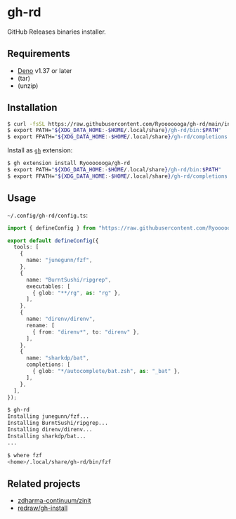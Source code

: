 # gh-rd

GitHub Releases binaries installer.

## Requirements

- [Deno](https://deno.com/) v1.37 or later
- (tar)
- (unzip)

## Installation

```sh
$ curl -fsSL https://raw.githubusercontent.com/Ryooooooga/gh-rd/main/install.bash | /bin/bash
$ export PATH="${XDG_DATA_HOME:-$HOME/.local/share}/gh-rd/bin:$PATH"
$ export FPATH="${XDG_DATA_HOME:-$HOME/.local/share}/gh-rd/completions:$FPATH"
```

Install as [`gh`](github.com/cli/cli) extension:

```sh
$ gh extension install Ryooooooga/gh-rd
$ export PATH="${XDG_DATA_HOME:-$HOME/.local/share}/gh-rd/bin:$PATH"
$ export FPATH="${XDG_DATA_HOME:-$HOME/.local/share}/gh-rd/completions:$FPATH"
```

## Usage

`~/.config/gh-rd/config.ts`:

```ts
import { defineConfig } from "https://raw.githubusercontent.com/Ryooooooga/gh-rd/main/src/config.ts";

export default defineConfig({
  tools: [
    {
      name: "junegunn/fzf",
    },
    {
      name: "BurntSushi/ripgrep",
      executables: [
        { glob: "**/rg", as: "rg" },
      ],
    },
    {
      name: "direnv/direnv",
      rename: [
        { from: "direnv*", to: "direnv" },
      ],
    },
    {
      name: "sharkdp/bat",
      completions: [
        { glob: "*/autocomplete/bat.zsh", as: "_bat" },
      ],
    },
  ],
});
```

```sh
$ gh-rd
Installing junegunn/fzf...
Installing BurntSushi/ripgrep...
Installing direnv/direnv...
Installing sharkdp/bat...
...

$ where fzf
<home>/.local/share/gh-rd/bin/fzf
```

## Related projects

- [zdharma-continuum/zinit](https://github.com/zdharma-continuum/zinit)
- [redraw/gh-install](https://github.com/redraw/gh-install)

